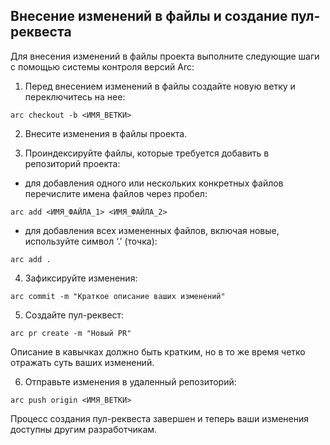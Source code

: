 ## Внесение изменений в файлы и создание пул-реквеста

Для внесения изменений в файлы проекта выполните следующие шаги с помощью системы контроля версий Arc:

1. Перед внесением изменений в файлы создайте новую ветку и переключитесь на нее:
```
arc checkout -b <ИМЯ_ВЕТКИ>
```
2. Внесите изменения в файлы проекта.

3. Проиндексируйте файлы, которые требуется добавить в репозиторий проекта:

- для добавления одного или нескольких конкретных файлов перечислите имена файлов через пробел: 
```
arc add <ИМЯ_ФАЙЛА_1> <ИМЯ_ФАЙЛА_2>
```
- для добавления всех измененных файлов, включая новые, используйте символ ‘.’ (точка):
```
arc add .
```

4. Зафиксируйте изменения:
```
arc commit -m "Краткое описание ваших изменений"
```
5. Создайте пул-реквест:
```
arc pr create -m "Новый PR"
```
Описание в кавычках должно быть кратким, но в то же время четко отражать суть ваших изменений.

6. Отправьте изменения в удаленный репозиторий:
```
arc push origin <ИМЯ_ВЕТКИ>
```

Процесс создания пул-реквеста завершен и теперь ваши изменения доступны другим разработчикам.